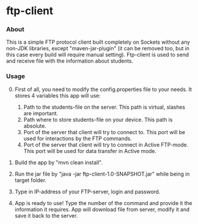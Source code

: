 # ftp-client

### About

This is a simple FTP protocol client built completely on Sockets without any non-JDK libraries, except "maven-jar-plugin"
(it can be removed too, but in this case every build will require manual setting).
Ftp-client is used to send and receive file with the information about students.

### Usage
0) First of all, you need to modify the config.properties file to your needs. It stores 4 variables this app will use:
   1) Path to the students-file on the server. This path is virtual, slashes are important.
   2) Path where to store students-file on your device. This path is absolute.
   3) Port of the server that client will try to connect to. This port will be used for interactions by the FTP commands.
   4) Port of the server that client will try to connect in Active FTP-mode. This port will be used for data transfer in Active mode.
   
1) Build the app by "mvn clean install".
2) Run the jar file by "java -jar ftp-client-1.0-SNAPSHOT.jar" while being in target folder.
3) Type in IP-address of your FTP-server, login and password.
4) App is ready to use! Type the number of the command and provide it the information it requires. App will download file from server,
modify it and save it back to the server.